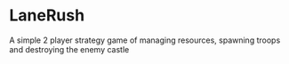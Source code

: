 # LaneRush
A simple 2 player strategy game of managing resources, spawning troops and destroying the enemy castle
